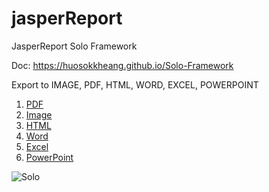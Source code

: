 # jasperReport
JasperReport Solo Framework

Doc: https://huosokkheang.github.io/Solo-Framework

Export to IMAGE, PDF, HTML, WORD, EXCEL, POWERPOINT

1.  [PDF](https://brojum.store/JasperReport/pdf)
2.  [Image](https://brojum.store/JasperReport/image)
3.  [HTML](https://brojum.store/JasperReport/html)
4.  [Word](https://view.officeapps.live.com/op/view.aspx?src=https://brojum.store/JasperReport/word)
5.  [Excel](https://view.officeapps.live.com/op/view.aspx?src=https://brojum.store/JasperReport/excel)
6.  [PowerPoint](https://view.officeapps.live.com/op/view.aspx?src=https://brojum.store/JasperReport/powerpoint)

![Solo](https://github.com/huosokkheang/jasperReport/assets/35053923/1e307c43-d7b7-436f-81ee-1517b6407f19)
